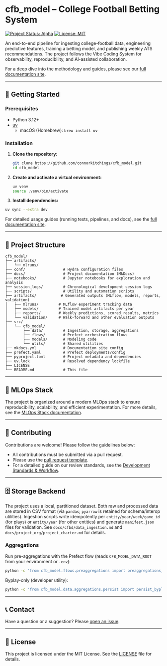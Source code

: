 # cfb_model – College Football Betting System

[![Project Status: Alpha](https://www.repostatus.org/badges/latest/alpha.svg)](https://www.repostatus.org/#alpha)
[![License: MIT](https://img.shields.io/badge/License-MIT-yellow.svg)](https://opensource.org/licenses/MIT)

An end-to-end pipeline for ingesting college-football data, engineering predictive features,
training a betting model, and publishing weekly ATS recommendations. The project follows the Vibe
Coding System for observability, reproducibility, and AI-assisted collaboration.

For a deep dive into the methodology and guides, please see our [full documentation site](./docs/index.md).

---

## 🚀 Getting Started

### Prerequisites

- Python 3.12+
- [uv](https://github.com/astral-sh/uv)
  - macOS (Homebrew): `brew install uv`

### Installation

1. **Clone the repository:**

   ```bash
   git clone https://github.com/connorkitchings/cfb_model.git
   cd cfb_model
   ```

2. **Create and activate a virtual environment:**

   ```bash
   uv venv
   source .venv/bin/activate
   ```

3. **Install dependencies:**

```bash
uv sync --extra dev
```

For detailed usage guides (running tests, pipelines, and docs), see the
[full documentation site](./docs/index.md).

---

## 📂 Project Structure

```text
cfb_model/
├── artifacts/
│   └── mlruns/
├── conf/                 # Hydra configuration files
├── docs/                 # Project documentation (MkDocs)
├── notebooks/            # Jupyter notebooks for exploration and analysis
├── session_logs/         # Chronological development session logs
├── scripts/              # Utility and automation scripts
├── artifacts/           # Generated outputs (MLflow, models, reports, validation)
│   ├── mlruns/         # MLflow experiment tracking data
│   ├── models/         # Trained model artifacts per year
│   ├── reports/        # Weekly predictions, scored results, metrics
│   └── validation/     # Walk-forward and other evaluation outputs
├── src/
│   └── cfb_model/
│       ├── data/         # Ingestion, storage, aggregations
│       ├── flows/        # Prefect orchestration flows
│       ├── models/       # Modeling code
│       └── utils/        # Shared utilities
├── mkdocs.yml            # Documentation site config
├── prefect.yaml          # Prefect deployments/config
├── pyproject.toml        # Project metadata and dependencies
├── uv.lock               # Resolved dependency lockfile
├── LICENSE
└── README.md             # This file
```

---

## 🤖 MLOps Stack

The project is organized around a modern MLOps stack to ensure reproducibility, scalability, and efficient experimentation. For more details, see the [MLOps Stack documentation](./docs/project_org/mlops_stack.md).

---

## 🤝 Contributing

Contributions are welcome! Please follow the guidelines below:

- All contributions must be submitted via a pull request.
- Please use the [pull request template](./.github/pull_request_template.md).
- For a detailed guide on our review standards, see the [Development Standards & Workflow](./docs/project_org/development_standards.md).

---

## 🗄️ Storage Backend

The project uses a local, partitioned dataset. Both raw and processed data are stored in CSV format
(via `pandas`; `pyarrow` is retained for schema/interop utilities).
Ingestion scripts write idempotently per `entity/year/week/game_id` (for plays) or `entity/year`
(for other entities) and generate `manifest.json` files for validation.
See `docs/cfbd/data_ingestion.md` and `docs/project_org/project_charter.md` for details.

### Aggregations

Run pre-aggregations with the Prefect flow (reads `CFB_MODEL_DATA_ROOT` from your environment or `.env`):

```bash
python -c 'from cfb_model.flows.preaggregations import preaggregations_flow as f; f(year=2024)'
```

Byplay-only (developer utility):

```bash
python -c 'from cfb_model.data.aggregations.persist import persist_byplay_only as f; f(year=2024)'
```

---

## 📞 Contact

Have a question or a suggestion? Please [open an issue](https://github.com/connorkitchings/cfb_model/issues).

---

## 📄 License

This project is licensed under the MIT License. See the [LICENSE](LICENSE) file for details.
